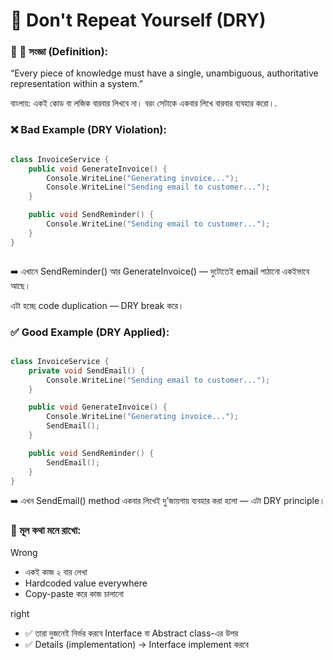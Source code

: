 # 📘 Don't Repeat Yourself (DRY)

### 📌 📌 সংজ্ঞা (Definition):

“Every piece of knowledge must have a single, unambiguous, authoritative representation within a system.”

বাংলায়: একই কোড বা লজিক বারবার লিখবে না। বরং সেটাকে একবার লিখে বারবার ব্যবহার করো।.

### ❌ Bad Example (DRY Violation):

```cpp

class InvoiceService {
    public void GenerateInvoice() {
        Console.WriteLine("Generating invoice...");
        Console.WriteLine("Sending email to customer...");
    }

    public void SendReminder() {
        Console.WriteLine("Sending email to customer...");
    }
}



```

➡️ এখানে SendReminder() আর GenerateInvoice() — দুটোতেই email পাঠানো একইভাবে আছে।

এটা হচ্ছে code duplication — DRY break করে।

### ✅ Good Example (DRY Applied):

```cpp

class InvoiceService {
    private void SendEmail() {
        Console.WriteLine("Sending email to customer...");
    }

    public void GenerateInvoice() {
        Console.WriteLine("Generating invoice...");
        SendEmail();
    }

    public void SendReminder() {
        SendEmail();
    }
}


```

➡️ এখন SendEmail() method একবার লিখেই দু’জায়গায় ব্যবহার করা হলো — এটা DRY principle।

### 🧠 মূল কথা মনে রাখো:

Wrong

- একই কাজ ২ বার লেখা
- Hardcoded value everywhere
- Copy-paste করে কাজ চালানো

right

- ✅ তারা দুজনেই নির্ভর করবে Interface বা Abstract class-এর উপর
- ✅ Details (implementation) → Interface implement করবে
